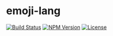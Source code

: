 # emoji-lang

[![Build Status](https://travis-ci.org/cameronhunter/emoji-lang.svg?branch=master)](https://travis-ci.org/cameronhunter/emoji-lang) [![NPM Version](https://img.shields.io/npm/v/emoji-lang.svg)](https://npmjs.org/package/emoji-lang) [![License](https://img.shields.io/npm/l/emoji-lang.svg)](https://github.com/cameronhunter/emoji-lang/blob/master/LICENSE.md)
